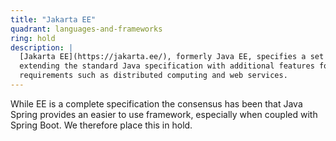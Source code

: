 ```yaml
---
title: "Jakarta EE"
quadrant: languages-and-frameworks
ring: hold
description: |
  [Jakarta EE](https://jakarta.ee/), formerly Java EE, specifies a set of features
  extending the standard Java specification with additional features for enterprise
  requirements such as distributed computing and web services.
---
```


While EE is a complete specification the consensus has been that Java Spring
provides an easier to use framework, especially when coupled with Spring Boot.
We therefore place this in hold.
